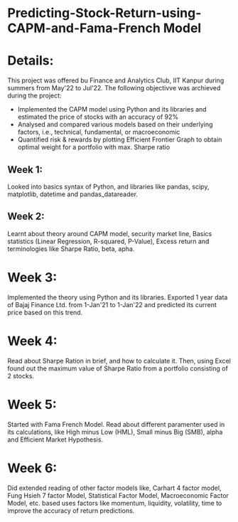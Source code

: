 # Predicting-Stock-Return-using-CAPM-and-Fama-French Model

# Details:

This project was offered bu Finance and Analytics Club, IIT Kanpur during summers from May'22 to Jul'22. The following objectivve was archieved during the project:
- Implemented the CAPM model using Python and its libraries and estimated the price of stocks with an accuracy of 92%
- Analysed and compared various models based on their underlying factors, i.e., technical, fundamental, or macroeconomic
- Quantified risk & rewards by plotting Efficient Frontier Graph to obtain optimal weight for a portfolio with max. Sharpe ratio

## Week 1:    
Looked into basics syntax of Python, and libraries like pandas, scipy, matplotlib, datetime and pandas_datareader.

## Week 2:
Learnt about theory around CAPM model, security market line, Basics statistics (Linear Regression, R-squared, P-Value), Excess return and terminologies like Sharpe Ratio, beta, apha.

# Week 3:
Implemented the theory using Python and its libraries. Exported 1 year data of Bajaj Finance Ltd. from 1-Jan'21 to 1-Jan'22 and predicted its current price based on this trend.

# Week 4:
Read about Sharpe Ration in brief, and how to calculate it. Then, using Excel found out the maximum value of Sharpe Ratio from a portfolio consisting of 2 stocks.

# Week 5:
Started with Fama French Model. Read about different paramenter used in its calculations, like High minus Low (HML), Small minus Big (SMB), alpha and Efficient Market Hypothesis.

# Week 6:
Did extended reading of other factor models like, Carhart 4 factor model, Fung Hsieh 7 factor Model, Statistical Factor Model, Macroeconomic Factor Model, etc. based uses factors like momentum, liquidity, volatility, time to improve the accuracy of return predictions.
